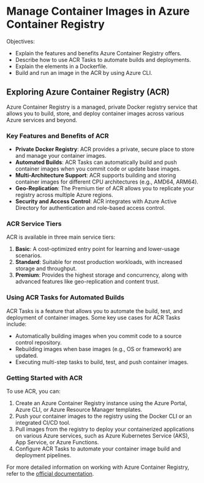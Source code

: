 # Manage Container Images in Azure Container Registry

Objectives:

- Explain the features and benefits Azure Container Registry offers.
- Describe how to use ACR Tasks to automate builds and deployments.
- Explain the elements in a Dockerfile.
- Build and run an image in the ACR by using Azure CLI.

## Exploring Azure Container Registry (ACR)

Azure Container Registry is a managed, private Docker registry service that allows you to build, store, and deploy container images across various Azure services and beyond.

### Key Features and Benefits of ACR

- **Private Docker Registry**: ACR provides a private, secure place to store and manage your container images.
- **Automated Builds**: ACR Tasks can automatically build and push container images when you commit code or update base images.
- **Multi-Architecture Support**: ACR supports building and storing container images for different CPU architectures (e.g., AMD64, ARM64).
- **Geo-Replication**: The Premium tier of ACR allows you to replicate your registry across multiple Azure regions.
- **Security and Access Control**: ACR integrates with Azure Active Directory for authentication and role-based access control.

### ACR Service Tiers

ACR is available in three main service tiers:

1. **Basic**: A cost-optimized entry point for learning and lower-usage scenarios.
2. **Standard**: Suitable for most production workloads, with increased storage and throughput.
3. **Premium**: Provides the highest storage and concurrency, along with advanced features like geo-replication and content trust.

### Using ACR Tasks for Automated Builds

ACR Tasks is a feature that allows you to automate the build, test, and deployment of container images. Some key use cases for ACR Tasks include:

- Automatically building images when you commit code to a source control repository.
- Rebuilding images when base images (e.g., OS or framework) are updated.
- Executing multi-step tasks to build, test, and push container images.

### Getting Started with ACR

To use ACR, you can:

1. Create an Azure Container Registry instance using the Azure Portal, Azure CLI, or Azure Resource Manager templates.
2. Push your container images to the registry using the Docker CLI or an integrated CI/CD tool.
3. Pull images from the registry to deploy your containerized applications on various Azure services, such as Azure Kubernetes Service (AKS), App Service, or Azure Functions.
4. Configure ACR Tasks to automate your container image build and deployment pipelines.

For more detailed information on working with Azure Container Registry, refer to the [official documentation](https://docs.microsoft.com/en-us/azure/container-registry/).
